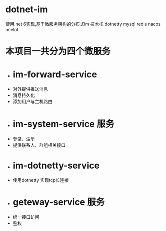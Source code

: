 # dotnet-im
使用.net 6实现,基于微服务架构的分布式im
技术栈 dotnetty mysql  redis nacos ocelot
# 本项目一共分为四个微服务
- # im-forward-service 
- 对外提供推送消息
- 消息持久化
- 添加用户与主机路由
- # im-system-service 服务
- 登录、注册
- 提供联系人、群组相关接口
- # im-dotnetty-service
- 使用dotnetty 实现tcp长连接
- # geteway-service 服务
- 统一接口访问
- 鉴权
